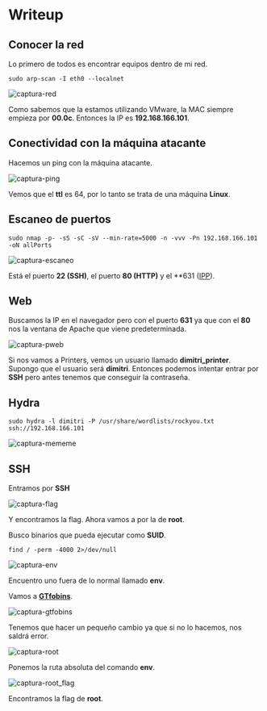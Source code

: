 # Writeup

## Conocer la red

Lo primero de todos es encontrar equipos dentro de mi red.

`sudo arp-scan -I eth0 --localnet`

![captura-red](https://github.com/Alv-fh/Vulnnyx_machines_writeups/assets/109484163/5a5abd23-e602-4544-aabf-d874e63f1c31)

Como sabemos que la estamos utilizando VMware, la MAC siempre empieza por **00.0c**. Entonces la IP es **192.168.166.101**.

## Conectividad con la máquina atacante

Hacemos un ping con la máquina atacante.

![captura-ping](https://github.com/Alv-fh/Vulnnyx_machines_writeups/assets/109484163/2b2f8e4a-0129-4f23-b54f-c8dee2efd523)

Vemos que el **ttl** es 64, por lo tanto se trata de una máquina **Linux**.

## Escaneo de puertos

`sudo nmap -p- -sS -sC -sV --min-rate=5000 -n -vvv -Pn 192.168.166.101 -oN allPorts`

![captura-escaneo](https://github.com/Alv-fh/Vulnnyx_machines_writeups/assets/109484163/da7b8a2c-a67e-4201-82cc-7a7f347417a2)

Está el puerto **22 (SSH)**, el puerto **80 (HTTP)** y el **631 ([IPP](https://es.wikipedia.org/wiki/Internet_Printing_Protocol)).

## Web

Buscamos la IP en el navegador pero con el puerto **631** ya que con el **80** nos la ventana de Apache que viene predeterminada.

![captura-pweb](https://github.com/Alv-fh/Vulnnyx_machines_writeups/assets/109484163/4ec9004d-ff4c-4cbd-96ca-c6c5e2c4dc9b)

Si nos vamos a Printers, vemos un usuario llamado **dimitri_printer**. Supongo que el usuario será **dimitri**.
Entonces podemos intentar entrar por **SSH** pero antes tenemos que conseguir la contraseña.

## Hydra

`sudo hydra -l dimitri -P /usr/share/wordlists/rockyou.txt ssh://192.168.166.101`

![captura-mememe](https://github.com/Alv-fh/Vulnnyx_machines_writeups/assets/109484163/f2e67d49-6feb-41dc-b312-87dc1e6cab30)

## SSH

Entramos por **SSH**

![captura-flag](https://github.com/Alv-fh/Vulnnyx_machines_writeups/assets/109484163/44925e0b-f06e-4543-a24a-d5ea7b5b4a8a)

Y encontramos la flag. Ahora vamos a por la de **root**.

Busco binarios que pueda ejecutar como **SUID**.

`find / -perm -4000 2>/dev/null`

![captura-env](https://github.com/Alv-fh/Vulnnyx_machines_writeups/assets/109484163/080e9af5-ad05-4d96-ab13-23de3c512c6f)

Encuentro uno fuera de lo normal llamado **env**.

Vamos a **[GTfobins](https://GTfobins.github.io)**.

![captura-gtfobins](https://github.com/Alv-fh/Vulnnyx_machines_writeups/assets/109484163/9c431bce-23fd-47d7-a58b-ff1d2a278424)

Tenemos que hacer un pequeño cambio ya que si no lo hacemos, nos saldrá error.

![captura-root](https://github.com/Alv-fh/Vulnnyx_machines_writeups/assets/109484163/ec779fe7-1465-442b-89c2-36eec862dde6)

Ponemos la ruta absoluta del comando **env**.

![captura-root_flag](https://github.com/Alv-fh/Vulnnyx_machines_writeups/assets/109484163/1cc94cd9-c14d-4a18-ab44-d95ffb143988)

Encontramos la flag de **root**.